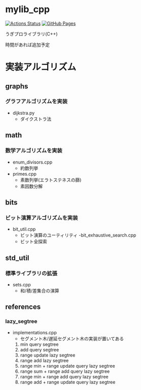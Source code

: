 # mylib_cpp
 [![Actions Status](https://github.com/CURRY-AND-RICE/ugipro_lib_cpp/workflows/verify/badge.svg)](https://github.com/CURRY-AND-RICE/ugipro_lib_cpp/actions)
 [![GitHub Pages](https://img.shields.io/static/v1?label=GitHub+Pages&message=+&color=brightgreen&logo=github)](https://CURRY-AND-RICE.github.io/ugipro_lib_cpp/)

うぎプロライブラリ(C++)

時間があれば追加予定

# 実装アルゴリズム
## graphs
### グラフアルゴリズムを実装
- dijkstra.py
    - ダイクストラ法

## math
### 数学アルゴリズムを実装
- enum_divisors.cpp
    - 約数列挙
- primes.cpp
    - 素数列挙(エラトステネスの篩)
    - 素因数分解

## bits
### ビット演算アルゴリズムを実装
- bit_util.cpp
    - ビット演算のユーティリティ
-bit_exhaustive_search.cpp
    - ビット全探索

## std_util
### 標準ライブラリの拡張
- sets.cpp
    - 和/積/差集合の演算

## references
### lazy_segtree
- implementations.cpp
    - セグメント木/遅延セグメント木の実装が置いてある
    1. min query segtree
    2. add query segtree
    3. range update lazy segtree
    4. range add lazy segtree
    5. range min + range update query lazy segtree
    6. range sum + range add query lazy segtree
    7. range min + range add query lazy segtree
    8. range add + range update query lazy segtree
